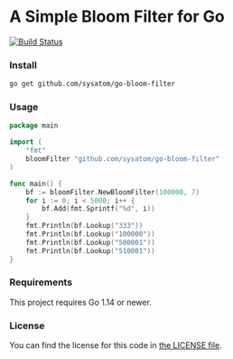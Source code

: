 # A Simple Bloom Filter for Go

[![Build Status](https://travis-ci.org/sysatom/go-bloom-filter.svg?branch=master)](https://travis-ci.org/sysatom/go-bloom-filter)

### Install

```bash
go get github.com/sysatom/go-bloom-filter
```

### Usage

```go
package main

import (
	"fmt"
	bloomFilter "github.com/sysatom/go-bloom-filter"
)

func main() {
	bf := bloomFilter.NewBloomFilter(100000, 7)
	for i := 0; i < 5000; i++ {
		bf.Add(fmt.Sprintf("%d", i))
	}
	fmt.Println(bf.Lookup("333"))
	fmt.Println(bf.Lookup("100000"))
	fmt.Println(bf.Lookup("500001"))
	fmt.Println(bf.Lookup("510001"))
}
```

### Requirements

This project requires Go 1.14 or newer.

### License

You can find the license for this code in [the LICENSE file](LICENSE).
